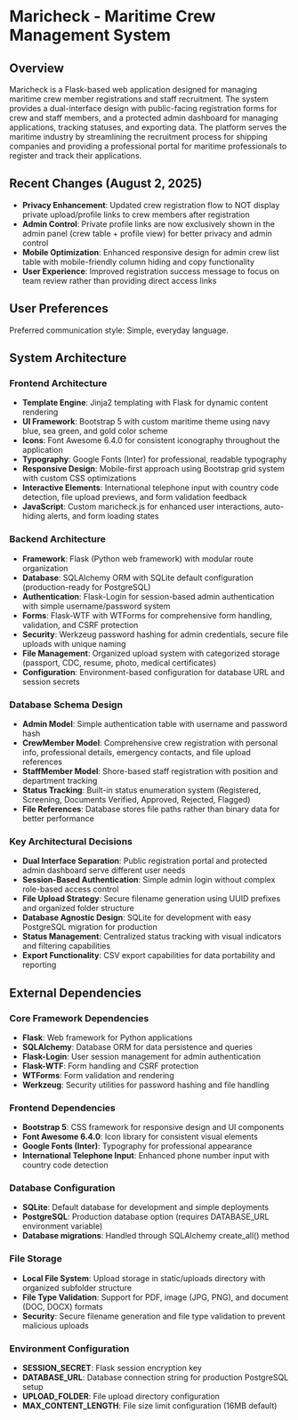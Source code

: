 # Maricheck - Maritime Crew Management System

## Overview

Maricheck is a Flask-based web application designed for managing maritime crew member registrations and staff recruitment. The system provides a dual-interface design with public-facing registration forms for crew and staff members, and a protected admin dashboard for managing applications, tracking statuses, and exporting data. The platform serves the maritime industry by streamlining the recruitment process for shipping companies and providing a professional portal for maritime professionals to register and track their applications.

## Recent Changes (August 2, 2025)

- **Privacy Enhancement**: Updated crew registration flow to NOT display private upload/profile links to crew members after registration
- **Admin Control**: Private profile links are now exclusively shown in the admin panel (crew table + profile view) for better privacy and admin control
- **Mobile Optimization**: Enhanced responsive design for admin crew list table with mobile-friendly column hiding and copy functionality
- **User Experience**: Improved registration success message to focus on team review rather than providing direct access links

## User Preferences

Preferred communication style: Simple, everyday language.

## System Architecture

### Frontend Architecture
- **Template Engine**: Jinja2 templating with Flask for dynamic content rendering
- **UI Framework**: Bootstrap 5 with custom maritime theme using navy blue, sea green, and gold color scheme
- **Icons**: Font Awesome 6.4.0 for consistent iconography throughout the application
- **Typography**: Google Fonts (Inter) for professional, readable typography
- **Responsive Design**: Mobile-first approach using Bootstrap grid system with custom CSS optimizations
- **Interactive Elements**: International telephone input with country code detection, file upload previews, and form validation feedback
- **JavaScript**: Custom maricheck.js for enhanced user interactions, auto-hiding alerts, and form loading states

### Backend Architecture
- **Framework**: Flask (Python web framework) with modular route organization
- **Database**: SQLAlchemy ORM with SQLite default configuration (production-ready for PostgreSQL)
- **Authentication**: Flask-Login for session-based admin authentication with simple username/password system
- **Forms**: Flask-WTF with WTForms for comprehensive form handling, validation, and CSRF protection
- **Security**: Werkzeug password hashing for admin credentials, secure file uploads with unique naming
- **File Management**: Organized upload system with categorized storage (passport, CDC, resume, photo, medical certificates)
- **Configuration**: Environment-based configuration for database URL and session secrets

### Database Schema Design
- **Admin Model**: Simple authentication table with username and password hash
- **CrewMember Model**: Comprehensive crew registration with personal info, professional details, emergency contacts, and file upload references
- **StaffMember Model**: Shore-based staff registration with position and department tracking
- **Status Tracking**: Built-in status enumeration system (Registered, Screening, Documents Verified, Approved, Rejected, Flagged)
- **File References**: Database stores file paths rather than binary data for better performance

### Key Architectural Decisions
- **Dual Interface Separation**: Public registration portal and protected admin dashboard serve different user needs
- **Session-Based Authentication**: Simple admin login without complex role-based access control
- **File Upload Strategy**: Secure filename generation using UUID prefixes and organized folder structure
- **Database Agnostic Design**: SQLite for development with easy PostgreSQL migration for production
- **Status Management**: Centralized status tracking with visual indicators and filtering capabilities
- **Export Functionality**: CSV export capabilities for data portability and reporting

## External Dependencies

### Core Framework Dependencies
- **Flask**: Web framework for Python applications
- **SQLAlchemy**: Database ORM for data persistence and queries
- **Flask-Login**: User session management for admin authentication
- **Flask-WTF**: Form handling and CSRF protection
- **WTForms**: Form validation and rendering
- **Werkzeug**: Security utilities for password hashing and file handling

### Frontend Dependencies
- **Bootstrap 5**: CSS framework for responsive design and UI components
- **Font Awesome 6.4.0**: Icon library for consistent visual elements
- **Google Fonts (Inter)**: Typography for professional appearance
- **International Telephone Input**: Enhanced phone number input with country code detection

### Database Configuration
- **SQLite**: Default database for development and simple deployments
- **PostgreSQL**: Production database option (requires DATABASE_URL environment variable)
- **Database migrations**: Handled through SQLAlchemy create_all() method

### File Storage
- **Local File System**: Upload storage in static/uploads directory with organized subfolder structure
- **File Type Validation**: Support for PDF, image (JPG, PNG), and document (DOC, DOCX) formats
- **Security**: Secure filename generation and file type validation to prevent malicious uploads

### Environment Configuration
- **SESSION_SECRET**: Flask session encryption key
- **DATABASE_URL**: Database connection string for production PostgreSQL setup
- **UPLOAD_FOLDER**: File upload directory configuration
- **MAX_CONTENT_LENGTH**: File size limit configuration (16MB default)
